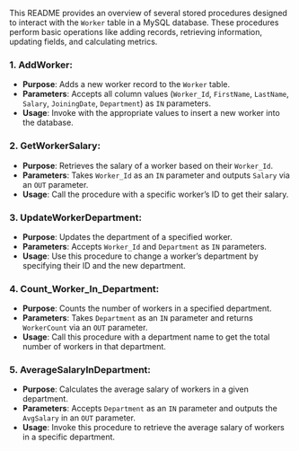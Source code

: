 This README provides an overview of several stored procedures designed to interact with the `Worker` table in a MySQL database. These procedures perform basic operations like adding records, retrieving information, updating fields, and calculating metrics.

### 1. **AddWorker**: 
   - **Purpose**: Adds a new worker record to the `Worker` table.
   - **Parameters**: Accepts all column values (`Worker_Id`, `FirstName`, `LastName`, `Salary`, `JoiningDate`, `Department`) as `IN` parameters.
   - **Usage**: Invoke with the appropriate values to insert a new worker into the database.

### 2. **GetWorkerSalary**:
   - **Purpose**: Retrieves the salary of a worker based on their `Worker_Id`.
   - **Parameters**: Takes `Worker_Id` as an `IN` parameter and outputs `Salary` via an `OUT` parameter.
   - **Usage**: Call the procedure with a specific worker’s ID to get their salary.

### 3. **UpdateWorkerDepartment**:
   - **Purpose**: Updates the department of a specified worker.
   - **Parameters**: Accepts `Worker_Id` and `Department` as `IN` parameters.
   - **Usage**: Use this procedure to change a worker’s department by specifying their ID and the new department.

### 4. **Count_Worker_In_Department**:
   - **Purpose**: Counts the number of workers in a specified department.
   - **Parameters**: Takes `Department` as an `IN` parameter and returns `WorkerCount` via an `OUT` parameter.
   - **Usage**: Call this procedure with a department name to get the total number of workers in that department.

### 5. **AverageSalaryInDepartment**:
   - **Purpose**: Calculates the average salary of workers in a given department.
   - **Parameters**: Accepts `Department` as an `IN` parameter and outputs the `AvgSalary` in an `OUT` parameter.
   - **Usage**: Invoke this procedure to retrieve the average salary of workers in a specific department.

